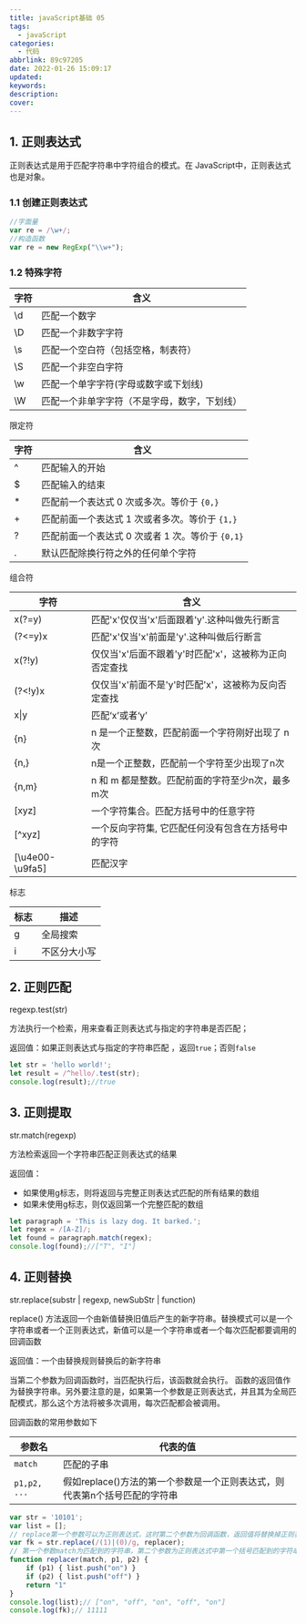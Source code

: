 ```yaml
---
title: javaScript基础 05
tags:
  - javaScript
categories:
  - 代码
abbrlink: 89c97205
date: 2022-01-26 15:09:17
updated:
keywords:
description:
cover:
---
```

## 1. 正则表达式

正则表达式是用于匹配字符串中字符组合的模式。在 JavaScript中，正则表达式也是对象。

### 1.1 创建正则表达式

```javascript
//字面量
var re = /\w+/;
//构造函数
var re = new RegExp("\\w+");
```

### 1.2 特殊字符

| 字符 | 含义                                         |
| ---- | -------------------------------------------- |
| \d   | 匹配一个数字                                 |
| \D   | 匹配一个非数字字符                           |
| \s   | 匹配一个空白符（包括空格，制表符）           |
| \S   | 匹配一个非空白字符                           |
| \w   | 匹配一个单字字符(字母或数字或下划线)         |
| \W   | 匹配一个非单字字符（不是字母，数字，下划线） |

限定符

| 字符 | 含义                                             |
| ---- | ------------------------------------------------ |
| ^    | 匹配输入的开始                                   |
| $    | 匹配输入的结束                                   |
| *    | 匹配前一个表达式 0 次或多次。等价于 `{0,}`       |
| +    | 匹配前面一个表达式 1 次或者多次。等价于 `{1,}`   |
| ?    | 匹配前面一个表达式 0 次或者 1 次。等价于 `{0,1}` |
| .    | 默认匹配除换行符之外的任何单个字符               |

组合符

| 字符            | 含义                                                  |
| --------------- | ----------------------------------------------------- |
| x(?=y)          | 匹配'x'仅仅当'x'后面跟着'y'.这种叫做先行断言          |
| (?<=y)x         | 匹配'x'仅当'x'前面是'y'.这种叫做后行断言              |
| x(?!y)          | 仅仅当'x'后面不跟着'y'时匹配'x'，这被称为正向否定查找 |
| (?<!y)x         | 仅仅当'x'前面不是'y'时匹配'x'，这被称为反向否定查找   |
| x\|y            | 匹配‘x’或者‘y’                                        |
| {n}             | n 是一个正整数，匹配前面一个字符刚好出现了 n 次       |
| {n,}            | n是一个正整数，匹配前一个字符至少出现了n次            |
| {n,m}           | n 和 m 都是整数。匹配前面的字符至少n次，最多m次       |
| [xyz]           | 一个字符集合。匹配方括号中的任意字符                  |
| [^xyz]          | 一个反向字符集, 它匹配任何没有包含在方括号中的字符    |
| [\u4e00-\u9fa5] | 匹配汉字                                              |

标志

| 标志 | 描述         |
| ---- | ------------ |
| g    | 全局搜索     |
| i    | 不区分大小写 |

## 2. 正则匹配

regexp.test(str)

方法执行一个检索，用来查看正则表达式与指定的字符串是否匹配；

返回值：如果正则表达式与指定的字符串匹配 ，返回`true`；否则`false`

```javascript
let str = 'hello world!';
let result = /^hello/.test(str);
console.log(result);//true
```

## 3. 正则提取

str.match(regexp)

方法检索返回一个字符串匹配正则表达式的结果

返回值：

- 如果使用g标志，则将返回与完整正则表达式匹配的所有结果的数组
- 如果未使用g标志，则仅返回第一个完整匹配的数组

```javascript
let paragraph = 'This is lazy dog. It barked.';
let regex = /[A-Z]/;
let found = paragraph.match(regex);
console.log(found);//["T", "I"]
```

## 4. 正则替换

str.replace(substr | regexp, newSubStr | function)

replace() 方法返回一个由新值替换旧值后产生的新字符串。替换模式可以是一个字符串或者一个正则表达式，新值可以是一个字符串或者一个每次匹配都要调用的回调函数

返回值：一个由替换规则替换后的新字符串

当第二个参数为回调函数时，当匹配执行后，该函数就会执行。 函数的返回值作为替换字符串。另外要注意的是，如果第一个参数是正则表达式，并且其为全局匹配模式，那么这个方法将被多次调用，每次匹配都会被调用。

回调函数的常用参数如下

| 参数名       | 代表的值                                                     |
| ------------ | ------------------------------------------------------------ |
| `match`      | 匹配的子串                                                   |
| `p1,p2, ...` | 假如replace()方法的第一个参数是一个正则表达式，则代表第n个括号匹配的字符串 |

```javascript
var str = '10101';
var list = [];
// replace第一个参数可以为正则表达式，这时第二个参数为回调函数，返回值将替换掉正则表达式匹配到的结果
var fk = str.replace(/(1)|(0)/g, replacer);
// 第一个参数match为匹配到的字符串，第二个参数为正则表达式中第一个括号匹配到的字符串，以此类推
function replacer(match, p1, p2) {
    if (p1) { list.push("on") }
    if (p2) { list.push("off") }
    return "1"
}
console.log(list);// ["on", "off", "on", "off", "on"]
console.log(fk);// 11111
```

